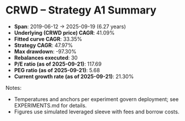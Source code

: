 # CRWD – Strategy A1 Summary

- **Span**: 2019-06-12 → 2025-09-19 (6.27 years)
- **Underlying (CRWD price) CAGR**: 41.09%
- **Fitted curve CAGR**: 33.35%
- **Strategy CAGR**: 47.97%
- **Max drawdown**: -97.30%
- **Rebalances executed**: 30
- **P/E ratio (as of 2025-09-21)**: 117.69
- **PEG ratio (as of 2025-09-21)**: 5.68
- **Current growth rate (as of 2025-09-21)**: 21.30%

Notes:

- Temperatures and anchors per experiment govern deployment; see EXPERIMENTS.md for details.
- Figures use simulated leveraged sleeve with fees and borrow costs.

